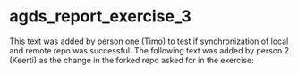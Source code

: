 # agds_report_exercise_3

This text was added by person one (Timo) to test if synchronization of local and remote repo was successful.
The following text was added by person 2 (Keerti) as the change in the forked repo asked for in the exercise:


